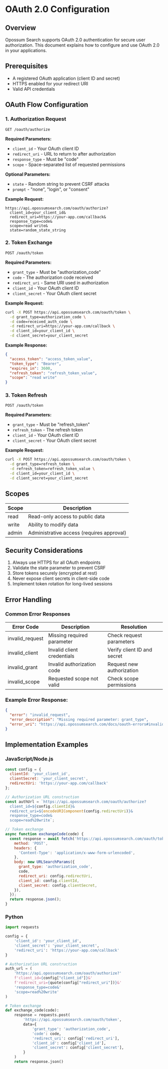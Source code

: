 # OAuth 2.0 Configuration

## Overview

Opossum Search supports OAuth 2.0 authentication for secure user authorization. This document explains how to configure
and use OAuth 2.0 in your applications.

## Prerequisites

- A registered OAuth application (client ID and secret)
- HTTPS enabled for your redirect URI
- Valid API credentials

## OAuth Flow Configuration

### 1. Authorization Request

```
GET /oauth/authorize
```

**Required Parameters:**

- `client_id` - Your OAuth client ID
- `redirect_uri` - URL to return to after authorization
- `response_type` - Must be "code"
- `scope` - Space-separated list of requested permissions

**Optional Parameters:**

- `state` - Random string to prevent CSRF attacks
- `prompt` - "none", "login", or "consent"

**Example Request:**

```
https://api.opossumsearch.com/oauth/authorize?
  client_id=your_client_id&
  redirect_uri=https://your-app.com/callback&
  response_type=code&
  scope=read write&
  state=random_state_string
```

### 2. Token Exchange

```
POST /oauth/token
```

**Required Parameters:**

- `grant_type` - Must be "authorization_code"
- `code` - The authorization code received
- `redirect_uri` - Same URI used in authorization
- `client_id` - Your OAuth client ID
- `client_secret` - Your OAuth client secret

**Example Request:**

```bash
curl -X POST https://api.opossumsearch.com/oauth/token \
  -d grant_type=authorization_code \
  -d code=received_auth_code \
  -d redirect_uri=https://your-app.com/callback \
  -d client_id=your_client_id \
  -d client_secret=your_client_secret
```

**Example Response:**

```json
{
  "access_token": "access_token_value",
  "token_type": "Bearer",
  "expires_in": 3600,
  "refresh_token": "refresh_token_value",
  "scope": "read write"
}
```

### 3. Token Refresh

```
POST /oauth/token
```

**Required Parameters:**

- `grant_type` - Must be "refresh_token"
- `refresh_token` - The refresh token
- `client_id` - Your OAuth client ID
- `client_secret` - Your OAuth client secret

**Example Request:**

```bash
curl -X POST https://api.opossumsearch.com/oauth/token \
  -d grant_type=refresh_token \
  -d refresh_token=refresh_token_value \
  -d client_id=your_client_id \
  -d client_secret=your_client_secret
```

## Scopes

| Scope | Description                               |
|-------|-------------------------------------------|
| read  | Read-only access to public data           |
| write | Ability to modify data                    |
| admin | Administrative access (requires approval) |

## Security Considerations

1. Always use HTTPS for all OAuth endpoints
2. Validate the state parameter to prevent CSRF
3. Store tokens securely (encrypted at rest)
4. Never expose client secrets in client-side code
5. Implement token rotation for long-lived sessions

## Error Handling

### Common Error Responses

| Error Code      | Description                | Resolution                  |
|-----------------|----------------------------|-----------------------------|
| invalid_request | Missing required parameter | Check request parameters    |
| invalid_client  | Invalid client credentials | Verify client ID and secret |
| invalid_grant   | Invalid authorization code | Request new authorization   |
| invalid_scope   | Requested scope not valid  | Check scope permissions     |

### Example Error Response:

```json
{
  "error": "invalid_request",
  "error_description": "Missing required parameter: grant_type",
  "error_uri": "https://api.opossumsearch.com/docs/oauth-errors#invalid_request"
}
```

## Implementation Examples

### JavaScript/Node.js

```javascript
const config = {
  clientId: 'your_client_id',
  clientSecret: 'your_client_secret',
  redirectUri: 'https://your-app.com/callback'
};

// Authorization URL construction
const authUrl = `https://api.opossumsearch.com/oauth/authorize?
  client_id=${config.clientId}&
  redirect_uri=${encodeURIComponent(config.redirectUri)}&
  response_type=code&
  scope=read%20write`;

// Token exchange
async function exchangeCode(code) {
  const response = await fetch('https://api.opossumsearch.com/oauth/token', {
    method: 'POST',
    headers: {
      'Content-Type': 'application/x-www-form-urlencoded',
    },
    body: new URLSearchParams({
      grant_type: 'authorization_code',
      code,
      redirect_uri: config.redirectUri,
      client_id: config.clientId,
      client_secret: config.clientSecret,
    }),
  });
  return response.json();
}
```

### Python

```python
import requests

config = {
    'client_id': 'your_client_id',
    'client_secret': 'your_client_secret',
    'redirect_uri': 'https://your-app.com/callback'
}

# Authorization URL construction
auth_url = (
    'https://api.opossumsearch.com/oauth/authorize?'
    f'client_id={config["client_id"]}&'
    f'redirect_uri={quote(config["redirect_uri"])}&'
    'response_type=code&'
    'scope=read%20write'
)

# Token exchange
def exchange_code(code):
    response = requests.post(
        'https://api.opossumsearch.com/oauth/token',
        data={
            'grant_type': 'authorization_code',
            'code': code,
            'redirect_uri': config['redirect_uri'],
            'client_id': config['client_id'],
            'client_secret': config['client_secret'],
        }
    )
    return response.json()
```